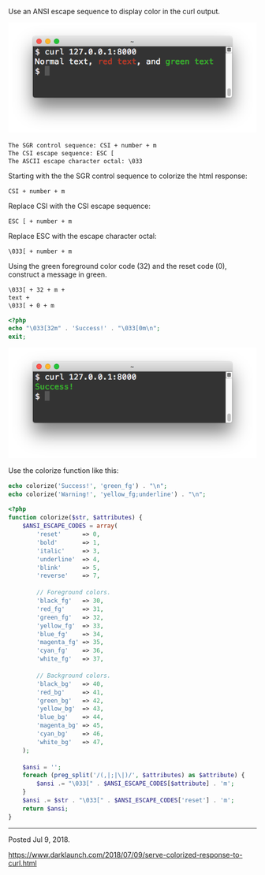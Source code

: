 Use an ANSI escape sequence to display color in the curl output.

<img alt="" src="/img/uploads/2018-07/colorized-curl-http-response.png" />

```
The SGR control sequence: CSI + number + m
The CSI escape sequence: ESC [
The ASCII escape character octal: \033
```

Starting with the the SGR control sequence to colorize the html response:
```
CSI + number + m
```

Replace CSI with the CSI escape sequence:
```
ESC [ + number + m
```

Replace ESC with the escape character octal:
```
\033[ + number + m
```

Using the green foreground color code (32) and the reset code (0), construct a message in green.

```
\033[ + 32 + m +
text +
\033[ + 0 + m
```

```php
<?php
echo "\033[32m" . 'Success!' . "\033[0m\n";
exit;
```

<img alt="" src="/img/uploads/2018-07/colorized-curl-http-success-response.png" />

Use the colorize function like this:

```php
echo colorize('Success!', 'green_fg') . "\n";
echo colorize('Warning!', 'yellow_fg;underline') . "\n";
```

```php
<?php
function colorize($str, $attributes) {
    $ANSI_ESCAPE_CODES = array(
        'reset'      => 0,
        'bold'       => 1,
        'italic'     => 3,
        'underline'  => 4,
        'blink'      => 5,
        'reverse'    => 7,

        // Foreground colors.
        'black_fg'   => 30,
        'red_fg'     => 31,
        'green_fg'   => 32,
        'yellow_fg'  => 33,
        'blue_fg'    => 34,
        'magenta_fg' => 35,
        'cyan_fg'    => 36,
        'white_fg'   => 37,

        // Background colors.
        'black_bg'   => 40,
        'red_bg'     => 41,
        'green_bg'   => 42,
        'yellow_bg'  => 43,
        'blue_bg'    => 44,
        'magenta_bg' => 45,
        'cyan_bg'    => 46,
        'white_bg'   => 47,
    );

    $ansi = '';
    foreach (preg_split('/(,|;|\|)/', $attributes) as $attribute) {
        $ansi .= "\033[" . $ANSI_ESCAPE_CODES[$attribute] . 'm';
    }
    $ansi .= $str . "\033[" . $ANSI_ESCAPE_CODES['reset'] . 'm';
    return $ansi;
}
```

---

Posted Jul 9, 2018.

https://www.darklaunch.com/2018/07/09/serve-colorized-response-to-curl.html
